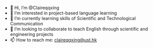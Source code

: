 - 👋 Hi, I’m @Claireqqxing
- 👀 I’m interested in project-based language learning
- 🌱 I’m currently learning skills of Scientific and Technological Communication
- 💞️ I’m looking to collaborate to teach English through scientific and engineering projects
- 📫 How to reach me: claireqqxing@ust.hk

<!---
Claireqqxing/Claireqqxing is a ✨ special ✨ repository because its `README.md` (this file) appears on your GitHub profile.
You can click the Preview link to take a look at your changes.
--->
